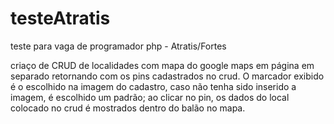 # testeAtratis
teste para vaga de programador php - Atratis/Fortes

criaço de CRUD de localidades com mapa do google maps em página em separado retornando com os pins cadastrados no crud.
O marcador exibido é o escolhido na imagem do cadastro, caso não tenha sido inserido a imagem, é escolhido um padrão; 
ao clicar no pin, os dados do local colocado no crud é mostrados dentro do balão no mapa.
